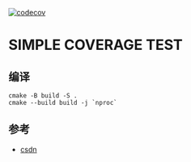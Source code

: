 [![codecov](https://codecov.io/gh/syaojun/codecov_cpp_test/branch/main/graph/badge.svg?token=vjEoxIUG6C)](https://codecov.io/gh/syaojun/codecov_cpp_test)
# SIMPLE COVERAGE TEST
## 编译
```
cmake -B build -S .
cmake --build build -j `nproc`
```
## 参考
- [csdn](https://blog.csdn.net/weiwei9363/article/details/124352067)
